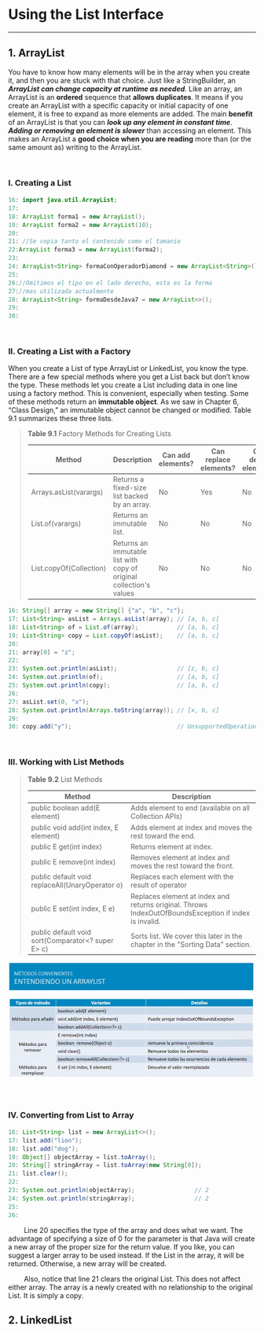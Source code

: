 # Using the List Interface
-------------
## 1. **ArrayList**
You have to know how many elements will be in the array when you create it, and then you are stuck with that choice. Just
like  a StringBuilder, an ___ArrayList can change capacity at runtime as needed___. Like an array, an ArrayList is 
an **ordered** sequence that **allows duplicates**.
It means if you create an ArrayList with a specific capacity or initial capacity of one element, it is free to expand
as more elements are added.
The main **benefit** of an ArrayList is that you can ___look up any element in constant time___. ___Adding or removing an 
element is slower___ than accessing an element. This makes an ArrayList a **good choice when you are reading** more than (or the
same amount as) writing to the ArrayList. <br/>

&emsp;&emsp;
### I. Creating a List
```java
16: import java.util.ArrayList;
17: 
18: ArrayList forma1 = new ArrayList();
19: ArrayList forma2 = new ArrayList(10);
20:
21: //Se copia tanto el contenido como el tamanio
22:ArrayList forma3 = new ArrayList(forma2);
23: 
24: ArrayList<String> formaConOperadorDiamond = new ArrayList<String>();
25: 
26://Omitimos el tipo en el lado derecho, esta es la forma
27://mas utilizada actualmente 
28: ArrayList<String> formaDesdeJava7 = new ArrayList<>();
29:
30:
```

&emsp;&emsp;
### II. Creating a List with a Factory
When you create a List of type ArrayList or LinkedList, you know the type. There are
a few special methods where you get a List back but don’t know the type. These methods
let you create a List including data in one line using a factory method. This is convenient,
especially when testing. Some of these methods return an **immutable object**. As we saw in
Chapter 6, “Class Design,” an immutable object cannot be changed or modified. Table 9.1
summarizes these three lists.

> **Table 9.1** Factory Methods for Creating Lists
>
> |Method| Description                                                         |Can add elements?|Can replace elements?|Can delete elements?|
> |------|---------------------------------------------------------------------|-----------------|---------------------|--------------------|
> |Arrays.asList(varargs)| Returns a fixed-size list backed by an array.                       |No|Yes|No|
> |List.of(varargs)| Returns an immutable list.                                          |No|No|No|
> |List.copyOf(Collection)| Returns an immutable list with copy of original collection's values |No|No|No|

```java
16: String[] array = new String[] {"a", "b", "c"};
17: List<String> asList = Arrays.asList(array); // [a, b, c]
18: List<String> of = List.of(array);           // [a, b, c]
19: List<String> copy = List.copyOf(asList);    // [a, b, c]
20:
21: array[0] = "z";
22:
23: System.out.println(asList);                 // [z, b, c]
24: System.out.println(of);                     // [a, b, c]
25: System.out.println(copy);                   // [a, b, c]
26:
27: asList.set(0, "x");
28: System.out.println(Arrays.toString(array)); // [x, b, c]
29:
30: copy.add("y");                              // UnsupportedOperationException
```
&emsp;&emsp;
### III. Working with List Methods
> **Table 9.2** List Methods
>
> |Method| Description                                                                                           |
> |------|-------------------------------------------------------------------------------------------------------|
> |public boolean add(E element)| Adds element to end (available on all Collection APIs)                                                |
> |public void add(int index, E element)| Adds element at index and moves the rest toward the end.                                              |
> |public E get(int index)| Returns element at index.                                                                             |
> |public E remove(int index)| Removes element at index and moves the rest toward the front.                                         |
> |public default void replaceAll(UnaryOperator<E> o)| Replaces each element with the result of operator                                                     |
> |public E set(int index, E e)| Replaces element at index and returns original. Throws IndexOutOfBoundsException if index is invalid. |
> |public default void sort(Comparator<? super E> c)| Sorts list. We cover this later in the chapter in the "Sorting Data" section.                         |

![list methods](https://github.com/quirozariel21/java17-OCP-study-guide/blob/main/Lectures/CH_9_Collections_and_Generics/images/list_methods.png?raw=true)

&emsp;&emsp;
### IV. Converting from List to Array
```java
16: List<String> list = new ArrayList<>();
17: list.add("lion");
18: list.add("dog");
19: Object[] objectArray = list.toArray();
20: String[] stringArray = list.toArray(new String[0]);
21: list.clear();
22:
23: System.out.println(objectArray);                 // 2
24: System.out.println(stringArray);                 // 2
25: 
26:
```
&emsp;&emsp;
Line 20 specifies the type of the array and does what we want. The advantage of specifying a size of 0 for the
parameter is that Java will create a new array of the proper size for the return value. If you like, you can suggest 
a larger array to be used instead. If the List in the array, it will be returned. Otherwise, a new array will be created.

&emsp;&emsp;
Also, notice that line 21 clears the original List. This does not affect either array. The array is a newly created with 
no relationship to the original List. It is simply a copy.
## 2. **LinkedList**